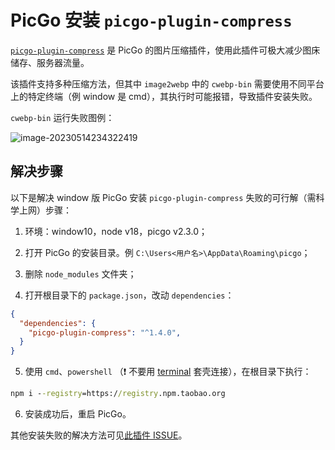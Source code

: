 # PicGo 安装 `picgo-plugin-compress`

[`picgo-plugin-compress`](https://github.com/juzisang/picgo-plugin-compress) 是 PicGo 的图片压缩插件，使用此插件可极大减少图床储存、服务器流量。

该插件支持多种压缩方法，但其中 `image2webp` 中的 `cwebp-bin` 需要使用不同平台上的特定终端（例 window 是 cmd），其执行时可能报错，导致插件安装失败。

`cwebp-bin` 运行失败图例：

![image-20230514234322419](https://engvu.oss-cn-shenzhen.aliyuncs.com/88b444b2dc830550c547a7f1a3bd09bb.webp)

## 解决步骤

以下是解决 window 版 PicGo 安装 `picgo-plugin-compress` 失败的可行解（需科学上网）步骤：

1. 环境：window10，node v18，picgo v2.3.0；

2. 打开 PicGo 的安装目录。例 `C:\Users<用户名>\AppData\Roaming\picgo`；

3. 删除 `node_modules` 文件夹；

4. 打开根目录下的 `package.json`，改动 `dependencies`：

```json
{
  "dependencies": {
    "picgo-plugin-compress": "^1.4.0",
  }
}
```

5. 使用 `cmd`、`powershell` （❗ 不要用 [terminal](https://learn.microsoft.com/en-us/windows/terminal/) 套壳连接），在根目录下执行：

```cmd
npm i --registry=https://registry.npm.taobao.org
```

6. 安装成功后，重启 PicGo。

其他安装失败的解决方法可见[此插件 ISSUE](https://github.com/juzisang/picgo-plugin-compress/issues/2)。